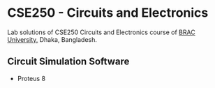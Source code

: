 # CSE250 - Circuits and Electronics 

Lab solutions of CSE250 Circuits and Electronics course of [BRAC University,](https://www.bracu.ac.bd/) Dhaka, Bangladesh.

## Circuit Simulation Software
+ Proteus 8
